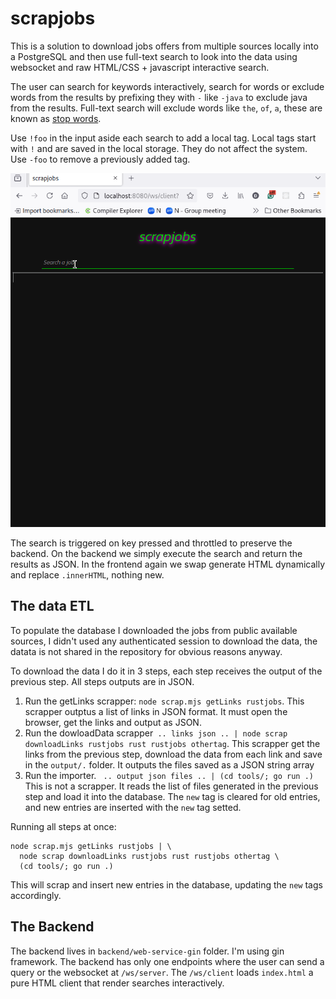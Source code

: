 # scrapjobs

This is a solution to download jobs offers from multiple sources locally into a
PostgreSQL and then use full-text search to look into the data using websocket
and raw HTML/CSS + javascript interactive search.

The user can search for keywords interactively, search for words or exclude
words from the results by prefixing they with `-` like `-java` to exclude
java from the results. Full-text search will exclude words like `the`, `of`, `a`,
these are known as [stop words](https://www.postgresql.org/docs/current/textsearch-dictionaries.html#TEXTSEARCH-STOPWORDS).

Use `!foo` in the input aside each search to add  a local tag. Local tags start
with `!` and are saved in the local storage. They do not affect the system. Use
`-foo` to remove a previously added tag.

![scrapjobs demo](images/scrapjobs.gif)

The search is triggered on key pressed and throttled to preserve the backend.
On the backend we simply execute the search and return the results as JSON. In
the frontend again we swap generate HTML dynamically and replace `.innerHTML`,
nothing new.

## The data ETL

To populate the database I downloaded the jobs from public available sources,
I didn't used any authenticated session to download the data, the datata is not
shared in the repository for obvious reasons anyway.

To download the data I do it in 3 steps, each step receives the output of
the previous step. All steps outputs are in JSON.

1. Run the getLinks scrapper: `node scrap.mjs getLinks rustjobs`. This scrapper
   outptus a list of links in JSON format. It must open the browser, get the
   links and output as JSON.
2. Run the dowloadData scrapper` .. links json .. | node scrap downloadLinks
 rustjobs rust rustjobs othertag`. This scrapper get the links from the
   previous step, download the data from each link and save in the `output/.`
   folder. It outputs the files saved as a JSON string array
3. Run the importer. ` .. output json files .. | (cd tools/; go run .)` This is not a scrapper. It reads
   the list of files generated in the previous step and load it into the
   database. The `new` tag is cleared for old entries, and new entries are
   inserted with the `new` tag setted.

Running all steps at once:

```
node scrap.mjs getLinks rustjobs | \
  node scrap downloadLinks rustjobs rust rustjobs othertag \
  (cd tools/; go run .)
```

This will scrap and insert new entries in the database, updating the
`new` tags accordingly.

## The Backend

The backend lives in `backend/web-service-gin` folder. I'm using gin framework.
The backend has only one endpoints where the user can send a query or the websocket
at `/ws/server`. The `/ws/client` loads `index.html` a pure HTML client that
render searches interactively.

